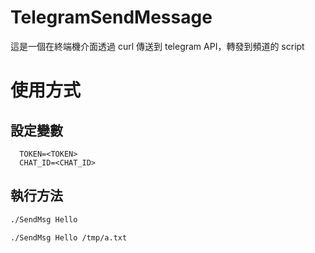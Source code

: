 # TelegramSendMessage
這是一個在終端機介面透過 curl 傳送到 telegram API，轉發到頻道的 script

# 使用方式
## 設定變數
```
  TOKEN=<TOKEN>
  CHAT_ID=<CHAT_ID>
```  
## 執行方法
```bash
./SendMsg Hello
```
  
```bash
./SendMsg Hello /tmp/a.txt
```

